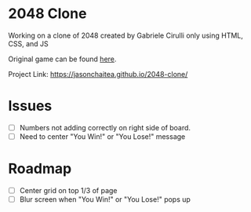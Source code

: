 # 2048 Clone

Working on a clone of 2048 created by Gabriele Cirulli only using HTML, CSS, and JS

Original game can be found [here](https://play2048.co/).

Project Link: https://jasonchaitea.github.io/2048-clone/

# Issues

- [ ] Numbers not adding correctly on right side of board.
- [ ] Need to center "You Win!" or "You Lose!" message

# Roadmap

- [ ] Center grid on top 1/3 of page
- [ ] Blur screen when "You Win!" or "You Lose!" pops up
